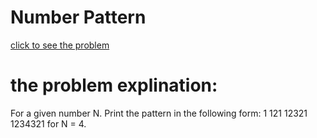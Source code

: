 # Number Pattern




[click to see the problem](https://practice.geeksforgeeks.org/problems/number-pattern0517/1?page=7&difficulty[]=-2&sortBy=submissions)



 # the problem explination:
  For a given number N. Print the pattern in the following form: 1 121 12321 1234321 for N = 4.
 



 